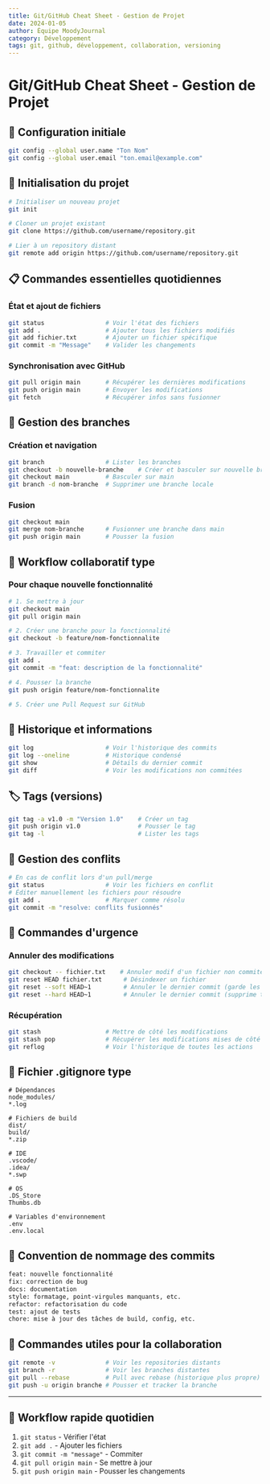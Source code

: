 ```yaml
---
title: Git/GitHub Cheat Sheet - Gestion de Projet
date: 2024-01-05
author: Équipe MoodyJournal
category: Développement
tags: git, github, développement, collaboration, versioning
---
```


# Git/GitHub Cheat Sheet - Gestion de Projet

## 🔧 Configuration initiale
```bash
git config --global user.name "Ton Nom"
git config --global user.email "ton.email@example.com"
```

## 📁 Initialisation du projet
```bash
# Initialiser un nouveau projet
git init

# Cloner un projet existant
git clone https://github.com/username/repository.git

# Lier à un repository distant
git remote add origin https://github.com/username/repository.git
```

## 📋 Commandes essentielles quotidiennes

### État et ajout de fichiers
```bash
git status                 # Voir l'état des fichiers
git add .                  # Ajouter tous les fichiers modifiés
git add fichier.txt        # Ajouter un fichier spécifique
git commit -m "Message"    # Valider les changements
```

### Synchronisation avec GitHub
```bash
git pull origin main       # Récupérer les dernières modifications
git push origin main       # Envoyer les modifications
git fetch                  # Récupérer infos sans fusionner
```

## 🌿 Gestion des branches

### Création et navigation
```bash
git branch                 # Lister les branches
git checkout -b nouvelle-branche    # Créer et basculer sur nouvelle branche
git checkout main          # Basculer sur main
git branch -d nom-branche  # Supprimer une branche locale
```

### Fusion
```bash
git checkout main
git merge nom-branche      # Fusionner une branche dans main
git push origin main       # Pousser la fusion
```

## 🔄 Workflow collaboratif type

### Pour chaque nouvelle fonctionnalité
```bash
# 1. Se mettre à jour
git checkout main
git pull origin main

# 2. Créer une branche pour la fonctionnalité
git checkout -b feature/nom-fonctionnalite

# 3. Travailler et commiter
git add .
git commit -m "feat: description de la fonctionnalité"

# 4. Pousser la branche
git push origin feature/nom-fonctionnalite

# 5. Créer une Pull Request sur GitHub
```

## 📜 Historique et informations
```bash
git log                    # Voir l'historique des commits
git log --oneline          # Historique condensé
git show                   # Détails du dernier commit
git diff                   # Voir les modifications non commitées
```

## 🏷️ Tags (versions)
```bash
git tag -a v1.0 -m "Version 1.0"    # Créer un tag
git push origin v1.0                # Pousser le tag
git tag -l                          # Lister les tags
```

## 🚨 Gestion des conflits
```bash
# En cas de conflit lors d'un pull/merge
git status                 # Voir les fichiers en conflit
# Éditer manuellement les fichiers pour résoudre
git add .                  # Marquer comme résolu
git commit -m "resolve: conflits fusionnés"
```

## 🔄 Commandes d'urgence

### Annuler des modifications
```bash
git checkout -- fichier.txt    # Annuler modif d'un fichier non commité
git reset HEAD fichier.txt      # Désindexer un fichier
git reset --soft HEAD~1         # Annuler le dernier commit (garde les modifs)
git reset --hard HEAD~1         # Annuler le dernier commit (supprime tout)
```

### Récupération
```bash
git stash                  # Mettre de côté les modifications
git stash pop              # Récupérer les modifications mises de côté
git reflog                 # Voir l'historique de toutes les actions
```

## 📁 Fichier .gitignore type
```
# Dépendances
node_modules/
*.log

# Fichiers de build
dist/
build/
*.zip

# IDE
.vscode/
.idea/
*.swp

# OS
.DS_Store
Thumbs.db

# Variables d'environnement
.env
.env.local
```

## 🎯 Convention de nommage des commits
```bash
feat: nouvelle fonctionnalité
fix: correction de bug
docs: documentation
style: formatage, point-virgules manquants, etc.
refactor: refactorisation du code
test: ajout de tests
chore: mise à jour des tâches de build, config, etc.
```

## 🔗 Commandes utiles pour la collaboration
```bash
git remote -v              # Voir les repositories distants
git branch -r              # Voir les branches distantes
git pull --rebase          # Pull avec rebase (historique plus propre)
git push -u origin branche # Pousser et tracker la branche
```

---

## 🚀 Workflow rapide quotidien
1. `git status` - Vérifier l'état
2. `git add .` - Ajouter les fichiers
3. `git commit -m "message"` - Commiter
4. `git pull origin main` - Se mettre à jour
5. `git push origin main` - Pousser les changements